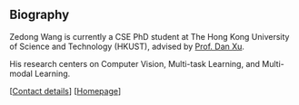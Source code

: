 ## Biography

Zedong Wang is currently a CSE PhD student at The Hong Kong University of Science and Technology (HKUST), advised by [Prof. Dan Xu](https://scholar.google.com/citations?hl=en&user=OuSPv-AAAAAJ).

His research centers on Computer Vision, Multi-task Learning, and Multi-modal Learning.

[[Contact details](zedong.wang@connect.ust.hk)]
[[Homepage](https://jacky1128.github.io/)]
